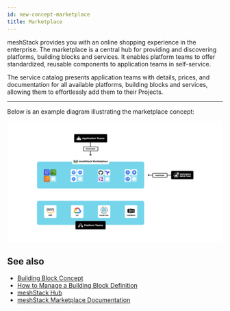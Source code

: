 ```yaml
---
id: new-concept-marketplace
title: Marketplace
---
```


meshStack provides you with an online shopping experience in the enterprise. The marketplace is a central hub for providing and discovering platforms, building blocks and services. It enables platform teams to offer standardized, reusable components to application teams in self-service.

The service catalog presents application teams with details, prices, and documentation for all available platforms, building blocks and services, allowing them to effortlessly add them to their Projects.

---

Below is an example diagram illustrating the marketplace concept:

![Marketplace Concept Diagram](./assets/new_concept/concept_marketplace.png)

## See also

- [Building Block Concept](./new-concept-buildingblock)
- [How to Manage a Building Block Definition](./new-guide-how-to-manage-a-building-block-definition)
- [meshStack Hub](./new-concept-meshstack-hub)
- [meshStack Marketplace Documentation](./marketplace.index)

